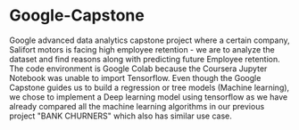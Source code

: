 # Google-Capstone
Google advanced data analytics capstone project where a certain company, Salifort motors is facing high employee retention - we are to analyze the dataset and find reasons along with predicting future Employee retention. The code environment is Google Colab because the Coursera Jupyter Notebook was unable to import Tensorflow. Even though the Google Capstone guides us to build a regression or tree models (Machine learning), we chose to implement a Deep learning model using tensorflow as we have already compared all the machine learning algorithms in our previous project "BANK CHURNERS" which also has similar use case.
